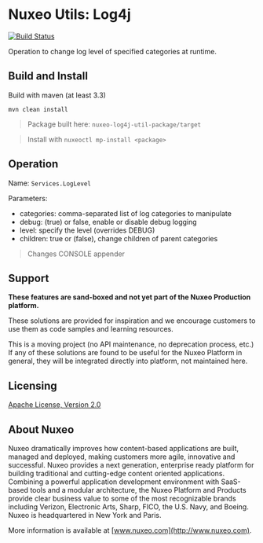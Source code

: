 # Nuxeo Utils: Log4j

[![Build Status](https://qa.nuxeo.org/jenkins/buildStatus/icon?job=Sandbox/sandbox_nuxeo-log4j-utils-master)](https://qa.nuxeo.org/jenkins/view/Sandbox/job/Sandbox/job/sandbox_nuxeo-log4j-utils-master/)

Operation to change log level of specified categories at runtime.

## Build and Install

Build with maven (at least 3.3)

```
mvn clean install
```
> Package built here: `nuxeo-log4j-util-package/target`

> Install with `nuxeoctl mp-install <package>`

## Operation

Name: `Services.LogLevel`

Parameters:
- categories: comma-separated list of log categories to manipulate
- debug: (true) or false, enable or disable debug logging
- level: specify the level (overrides DEBUG)
- children: true or (false), change children of parent categories

> Changes CONSOLE appender

## Support

**These features are sand-boxed and not yet part of the Nuxeo Production platform.**

These solutions are provided for inspiration and we encourage customers to use them as code samples and learning resources.

This is a moving project (no API maintenance, no deprecation process, etc.) If any of these solutions are found to be useful for the Nuxeo Platform in general, they will be integrated directly into platform, not maintained here.

## Licensing

[Apache License, Version 2.0](http://www.apache.org/licenses/LICENSE-2.0)

## About Nuxeo

Nuxeo dramatically improves how content-based applications are built, managed and deployed, making customers more agile, innovative and successful. Nuxeo provides a next generation, enterprise ready platform for building traditional and cutting-edge content oriented applications. Combining a powerful application development environment with SaaS-based tools and a modular architecture, the Nuxeo Platform and Products provide clear business value to some of the most recognizable brands including Verizon, Electronic Arts, Sharp, FICO, the U.S. Navy, and Boeing. Nuxeo is headquartered in New York and Paris.

More information is available at [www.nuxeo.com](http://www.nuxeo.com).

